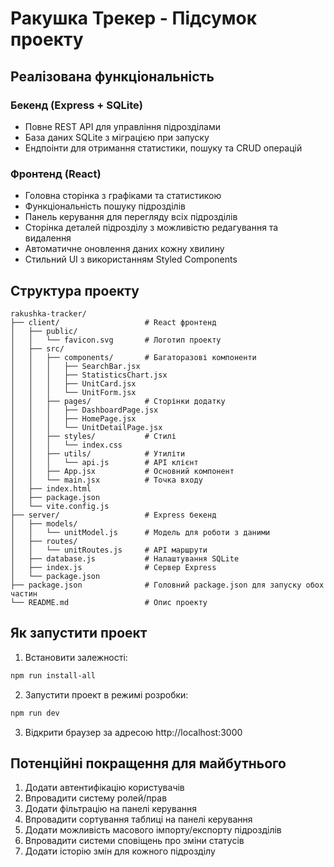 # Ракушка Трекер - Підсумок проекту

## Реалізована функціональність

### Бекенд (Express + SQLite)
- Повне REST API для управління підрозділами
- База даних SQLite з міграцією при запуску
- Ендпоінти для отримання статистики, пошуку та CRUD операцій

### Фронтенд (React)
- Головна сторінка з графіками та статистикою
- Функціональність пошуку підрозділів
- Панель керування для перегляду всіх підрозділів
- Сторінка деталей підрозділу з можливістю редагування та видалення
- Автоматичне оновлення даних кожну хвилину
- Стильний UI з використанням Styled Components

## Структура проекту

```
rakushka-tracker/
├── client/                   # React фронтенд
│   ├── public/
│   │   └── favicon.svg       # Логотип проекту
│   ├── src/
│   │   ├── components/       # Багаторазові компоненти
│   │   │   ├── SearchBar.jsx
│   │   │   ├── StatisticsChart.jsx
│   │   │   ├── UnitCard.jsx
│   │   │   └── UnitForm.jsx
│   │   ├── pages/            # Сторінки додатку
│   │   │   ├── DashboardPage.jsx
│   │   │   ├── HomePage.jsx
│   │   │   └── UnitDetailPage.jsx
│   │   ├── styles/           # Стилі
│   │   │   └── index.css
│   │   ├── utils/            # Утиліти
│   │   │   └── api.js        # API клієнт
│   │   ├── App.jsx           # Основний компонент
│   │   └── main.jsx          # Точка входу
│   ├── index.html
│   ├── package.json
│   └── vite.config.js
├── server/                   # Express бекенд
│   ├── models/
│   │   └── unitModel.js      # Модель для роботи з даними
│   ├── routes/
│   │   └── unitRoutes.js     # API маршрути
│   ├── database.js           # Налаштування SQLite
│   ├── index.js              # Сервер Express
│   └── package.json
├── package.json              # Головний package.json для запуску обох частин
└── README.md                 # Опис проекту
```

## Як запустити проект

1. Встановити залежності:
```bash
npm run install-all
```

2. Запустити проект в режимі розробки:
```bash
npm run dev
```

3. Відкрити браузер за адресою http://localhost:3000

## Потенційні покращення для майбутнього

1. Додати автентифікацію користувачів
2. Впровадити систему ролей/прав
3. Додати фільтрацію на панелі керування
4. Впровадити сортування таблиці на панелі керування
5. Додати можливість масового імпорту/експорту підрозділів
6. Впровадити системи сповіщень про зміни статусів
7. Додати історію змін для кожного підрозділу